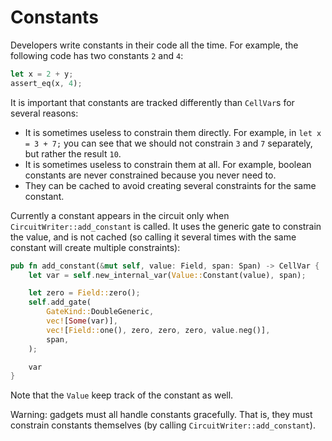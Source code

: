 # Constants

Developers write constants in their code all the time. For example, the following code has two constants `2` and `4`:

```rust
let x = 2 + y;
assert_eq(x, 4);
```

It is important that constants are tracked differently than `CellVar`s for several reasons:

* It is sometimes useless to constrain them directly. For example, in `let x = 3 + 7;` you can see that we should not constrain `3` and `7` separately, but rather the result `10`.
* It is sometimes useless to constrain them at all. For example, boolean constants are never constrained because you never need to.
* They can be cached to avoid creating several constraints for the same constant.

Currently a constant appears in the circuit only when `CircuitWriter::add_constant` is called.
It uses the generic gate to constrain the value, and is not cached (so calling it several times with the same constant will create multiple constraints):

```rust
pub fn add_constant(&mut self, value: Field, span: Span) -> CellVar {
    let var = self.new_internal_var(Value::Constant(value), span);

    let zero = Field::zero();
    self.add_gate(
        GateKind::DoubleGeneric,
        vec![Some(var)],
        vec![Field::one(), zero, zero, zero, value.neg()],
        span,
    );

    var
}
```

Note that the `Value` keep track of the constant as well.

Warning: gadgets must all handle constants gracefully.
That is, they must constrain constants themselves (by calling `CircuitWriter::add_constant`).
